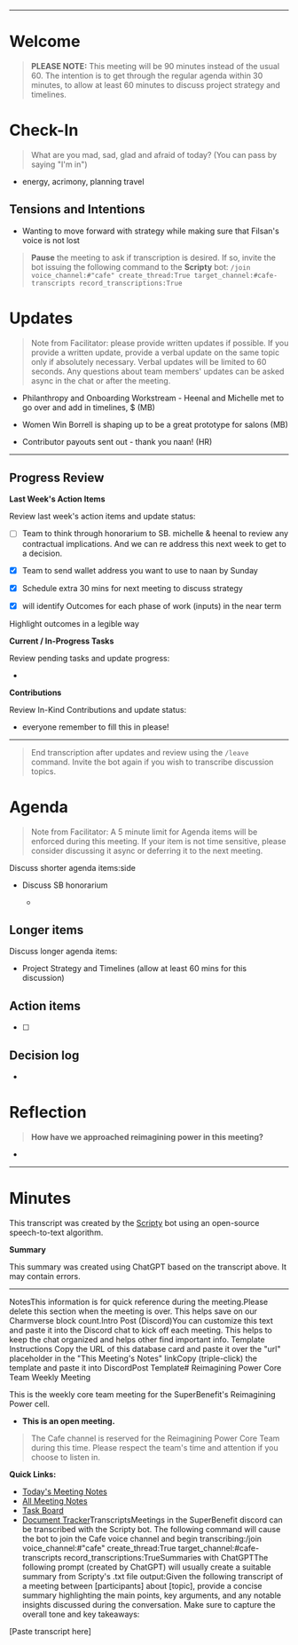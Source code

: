 
---

# Welcome

> **PLEASE NOTE:** This meeting will be 90 minutes instead of the usual 60. The intention is to get through the regular agenda within 30 minutes, to allow at least 60 minutes to discuss project strategy and timelines.

# Check-In

> What are you mad, sad, glad and afraid of today? (You can pass by saying "I'm in")

- energy, acrimony, planning travel

## Tensions and Intentions

- Wanting to move forward with strategy while making sure that Filsan's voice is not lost

> **Pause** the meeting to ask if transcription is desired. If so, invite the bot issuing the following command to the **Scripty** bot:
> `/join voice_channel:#"cafe" create_thread:True target_channel:#cafe-transcripts record_transcriptions:True`

# Updates

> Note from Facilitator: please provide written updates if possible. If you provide a written update, provide a verbal update on the same topic only if absolutely necessary. Verbal updates will be limited to 60 seconds. Any questions about team members' updates can be asked async in the chat or after the meeting.

- Philanthropy and Onboarding Workstream - Heenal and Michelle met to go over and add in timelines, $ (MB)

- Women Win Borrell is shaping up to be a great prototype for salons (MB)

- Contributor payouts sent out - thank you naan! (HR)

---

## Progress Review

**Last Week's Action Items**

Review last week's action items and update status:

- [ ] Team to think through honorarium to SB. michelle & heenal to review any contractual implications. And we can re address this next week to get to a decision.

- [x] Team to send wallet address you want to use to naan by Sunday

- [x] Schedule extra 30 mins for next meeting to discuss strategy

- [x] will identify Outcomes for each phase of work (inputs) in the near term

Highlight outcomes in a legible way

**Current / In-Progress Tasks**

Review pending tasks and update progress:

-  

**Contributions**

Review In-Kind Contributions and update status:

- everyone remember to fill this in please!

---

> End transcription after updates and review using the `/leave` command. Invite the bot again if you wish to transcribe discussion topics.

# Agenda

> Note from Facilitator: A 5 minute limit for Agenda items will be enforced during this meeting. If your item is not time sensitive, please consider discussing it async or deferring it to the next meeting.

Discuss shorter agenda items:side

- Discuss SB honorarium 

  - 

## Longer items

Discuss longer agenda items:

- Project Strategy and Timelines (allow at least 60 mins for this discussion)

## Action items

- [ ] 

## Decision log

- 

# Reflection 

> **How have we approached reimagining power in this meeting?**

- 

---

# Minutes

This transcript was created by the [Scripty](https://scripty.org/) bot using an open-source speech-to-text algorithm.

**Summary**

This summary was created using ChatGPT based on the transcript above. It may contain errors.

> <Paste summary here>

---

NotesThis information is for quick reference during the meeting.Please delete this section when the meeting is over. This helps save on our Charmverse block count.Intro Post (Discord)You can customize this text and paste it into the Discord chat to kick off each meeting. This helps to keep the chat organized and helps other find important info. Template Instructions Copy the URL of this database card and paste it over the "url" placeholder in the "This Meeting's Notes" linkCopy (triple-click) the template and paste it into DiscordPost Template# Reimagining Power Core Team Weekly Meeting

This is the weekly core team meeting for the SuperBenefit's Reimagining Power cell.

- __This is an **open** meeting.__  
> The Cafe channel is reserved for the Reimagining Power Core Team during this time. Please respect the team's time and attention if you choose to listen in.

**Quick Links:**
- [Today's Meeting Notes](url)  
- [All Meeting Notes](https://app.charmverse.io/superbenefit/meeting-notes-reimagining-power-9995214806368862)  
- [Task Board](https://app.charmverse.io/superbenefit/task-board-reimagining-power-18270894134568505)
- [Document Tracker](https://app.charmverse.io/superbenefit/documents-reimagining-power-8236079332321762)TranscriptsMeetings in the SuperBenefit discord can be transcribed with the Scripty bot. The following command will cause the bot to join the Cafe voice channel and begin transcribing:/join voice_channel:#"cafe" create_thread:True target_channel:#cafe-transcripts record_transcriptions:TrueSummaries with ChatGPTThe following prompt (created by ChatGPT) will usually create a suitable summary from Scripty's .txt file output:Given the following transcript of a meeting between [participants] about [topic], provide a concise summary highlighting the main points, key arguments, and any notable insights discussed during the conversation. Make sure to capture the overall tone and key takeaways:

[Paste transcript here]
